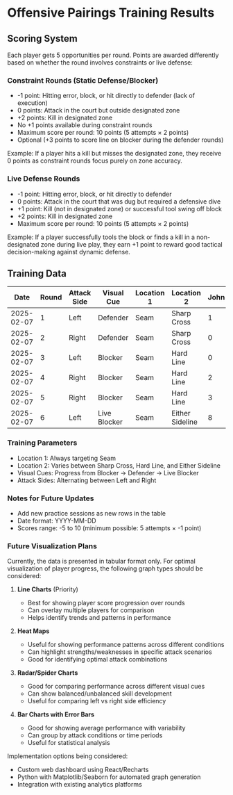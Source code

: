 # Offensive Pairings Training Results

## Scoring System
Each player gets 5 opportunities per round. Points are awarded differently based on whether the round involves constraints or live defense:

### Constraint Rounds (Static Defense/Blocker)
- -1 point: Hitting error, block, or hit directly to defender (lack of execution)
- 0 points: Attack in the court but outside designated zone
- +2 points: Kill in designated zone
- No +1 points available during constraint rounds
- Maximum score per round: 10 points (5 attempts × 2 points)
- Optional (+3 points to score line on blocker during the defender rounds)

Example: If a player hits a kill but misses the designated zone, they receive 0 points as constraint rounds focus purely on zone accuracy.

### Live Defense Rounds
- -1 point: Hitting error, block, or hit directly to defender
- 0 points: Attack in the court that was dug but required a defensive dive
- +1 point: Kill (not in designated zone) or successful tool swing off block
- +2 points: Kill in designated zone
- Maximum score per round: 10 points (5 attempts × 2 points)

Example: If a player successfully tools the block or finds a kill in a non-designated zone during live play, they earn +1 point to reward good tactical decision-making against dynamic defense.

## Training Data

| Date | Round | Attack Side | Visual Cue | Location 1 | Location 2 | John | Ben | Nate |
|------|-------|-------------|------------|------------|------------|------|-----|------| 
| 2025-02-07 | 1 | Left | Defender | Seam | Sharp Cross | 1 | 0 | 5 |
| 2025-02-07 | 2 | Right | Defender | Seam | Sharp Cross | 0 | 5 | 7 |
| 2025-02-07 | 3 | Left | Blocker | Seam | Hard Line | 0 | 1 | 0 |
| 2025-02-07 | 4 | Right | Blocker | Seam | Hard Line | 2 | 5 | 6 |
| 2025-02-07 | 5 | Right | Blocker | Seam | Hard Line | 3 | 8 | 1 |
| 2025-02-07 | 6 | Left | Live Blocker | Seam | Either Sideline | 8 | 4 | 1 |

### Training Parameters
- Location 1: Always targeting Seam
- Location 2: Varies between Sharp Cross, Hard Line, and Either Sideline
- Visual Cues: Progress from Blocker → Defender → Live Blocker
- Attack Sides: Alternating between Left and Right

### Notes for Future Updates
- Add new practice sessions as new rows in the table
- Date format: YYYY-MM-DD
- Scores range: -5 to 10 (minimum possible: 5 attempts × -1 point)

### Future Visualization Plans
Currently, the data is presented in tabular format only. For optimal visualization of player progress, the following graph types should be considered:

1. **Line Charts** (Priority)
   - Best for showing player score progression over rounds
   - Can overlay multiple players for comparison
   - Helps identify trends and patterns in performance

2. **Heat Maps**
   - Useful for showing performance patterns across different conditions
   - Can highlight strengths/weaknesses in specific attack scenarios
   - Good for identifying optimal attack combinations

3. **Radar/Spider Charts**
   - Good for comparing performance across different visual cues
   - Can show balanced/unbalanced skill development
   - Useful for comparing left vs right side efficiency

4. **Bar Charts with Error Bars**
   - Good for showing average performance with variability
   - Can group by attack conditions or time periods
   - Useful for statistical analysis

Implementation options being considered:
- Custom web dashboard using React/Recharts
- Python with Matplotlib/Seaborn for automated graph generation
- Integration with existing analytics platforms
